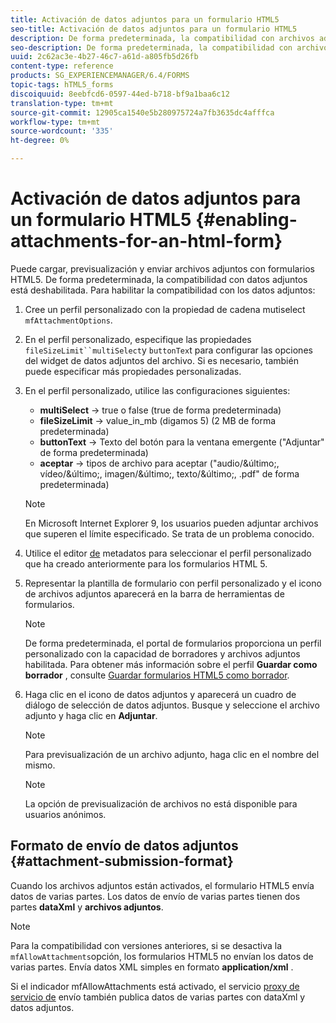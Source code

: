 ```yaml
---
title: Activación de datos adjuntos para un formulario HTML5
seo-title: Activación de datos adjuntos para un formulario HTML5
description: De forma predeterminada, la compatibilidad con archivos adjuntos para formularios HTML5 está desactivada.
seo-description: De forma predeterminada, la compatibilidad con archivos adjuntos para formularios HTML5 está desactivada.
uuid: 2c62ac3e-4b27-46c7-a61d-a805fb5d26fb
content-type: reference
products: SG_EXPERIENCEMANAGER/6.4/FORMS
topic-tags: hTML5_forms
discoiquuid: 8eebfcd6-0597-44ed-b718-bf9a1baa6c12
translation-type: tm+mt
source-git-commit: 12905ca1540e5b280975724a7fb3635dc4afffca
workflow-type: tm+mt
source-wordcount: '335'
ht-degree: 0%

---
```



# Activación de datos adjuntos para un formulario HTML5 {#enabling-attachments-for-an-html-form}

Puede cargar, previsualización y enviar archivos adjuntos con formularios HTML5. De forma predeterminada, la compatibilidad con datos adjuntos está deshabilitada. Para habilitar la compatibilidad con los datos adjuntos:

1. Cree un perfil [](/help/forms/using/custom-profile.md) personalizado con la propiedad de cadena mutiselect `mfAttachmentOptions`.
1. En el perfil personalizado, especifique las propiedades `fileSizeLimit``multiSelect`y `buttonTex`t para configurar las opciones del widget de datos adjuntos del archivo. Si es necesario, también puede especificar más propiedades personalizadas.

1. En el perfil personalizado, utilice las configuraciones siguientes:

   * **multiSelect** -> true o false (true de forma predeterminada)
   * **fileSizeLimit** -> value_in_mb (digamos 5) (2 MB de forma predeterminada)
   * **buttonText** -> Texto del botón para la ventana emergente (&quot;Adjuntar&quot; de forma predeterminada)
   * **aceptar** -> tipos de archivo para aceptar (&quot;audio/&amp;último;, vídeo/&amp;último;, imagen/&amp;último;, texto/&amp;último;, .pdf&quot; de forma predeterminada)

   >[!NOTE]
   >
   >En Microsoft Internet Explorer 9, los usuarios pueden adjuntar archivos que superen el límite especificado. Se trata de un problema conocido.

1. Utilice el editor [de](/help/forms/using/manage-form-metadata.md) metadatos para seleccionar el perfil personalizado que ha creado anteriormente para los formularios HTML 5.
1. Representar la plantilla de formulario con perfil personalizado y el icono de archivos adjuntos aparecerá en la barra de herramientas de formularios.

   >[!NOTE]
   >
   >De forma predeterminada, el portal de formularios proporciona un perfil personalizado con la capacidad de borradores y archivos adjuntos habilitada. Para obtener más información sobre el perfil **Guardar como borrador** , consulte [Guardar formularios HTML5 como borrador](/help/forms/using/saving-html5-form-draft.md).

1. Haga clic en el icono de datos adjuntos y aparecerá un cuadro de diálogo de selección de datos adjuntos. Busque y seleccione el archivo adjunto y haga clic en **Adjuntar**.

   >[!NOTE]
   >
   >Para previsualización de un archivo adjunto, haga clic en el nombre del mismo.

   >[!NOTE]
   >
   >La opción de previsualización de archivos no está disponible para usuarios anónimos.

## Formato de envío de datos adjuntos {#attachment-submission-format}

Cuando los archivos adjuntos están activados, el formulario HTML5 envía datos de varias partes. Los datos de envío de varias partes tienen dos partes **dataXml** y **archivos adjuntos**.

>[!NOTE]
>
>Para la compatibilidad con versiones anteriores, si se desactiva la `mfAllowAttachments`opción, los formularios HTML5 no envían los datos de varias partes. Envía datos XML simples en formato **application/xml** .

Si el indicador mfAllowAttachments está activado, el servicio [proxy de servicio de](/help/forms/using/service-proxy.md) envío también publica datos de varias partes con dataXml y datos adjuntos.
